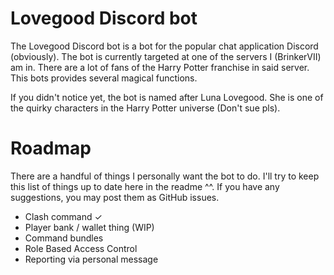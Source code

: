# Lovegood Discord bot
The Lovegood Discord bot is a bot for the popular chat application Discord (obviously).
The bot is currently targeted at one of the servers I (BrinkerVII) am in. There are a lot of
fans of the Harry Potter franchise in said server. This bots provides several magical functions.

If you didn't notice yet, the bot is named after Luna Lovegood. She is one of the quirky
characters in the Harry Potter universe (Don't sue pls).

# Roadmap
There are a handful of things I personally want the bot to do. I'll try to keep this list of things
up to date here in the readme ^^. If you have any suggestions, you may post them as GitHub
issues.

- Clash command ✓
- Player bank / wallet thing (WIP)
- Command bundles
- Role Based Access Control
- Reporting via personal message